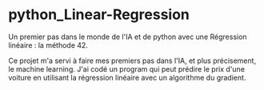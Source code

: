 # python_Linear-Regression
Un premier pas dans le monde de l'IA et de python avec une Régression linéaire : la méthode 42.

Ce projet m'a servi à faire mes premiers pas dans l'IA, et plus précisement, le machine learning. J'ai codé un program qui peut prédire le prix d'une voiture en utilisant la régression linéaire avec un algorithme du gradient.